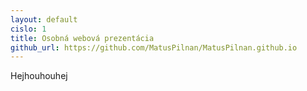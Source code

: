 ```yaml
---
layout: default
cislo: 1
title: Osobná webová prezentácia
github_url: https://github.com/MatusPilnan/MatusPilnan.github.io
---
```

Hejhouhouhej